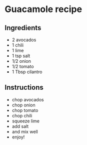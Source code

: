 # Guacamole recipe


## Ingredients

- 2 avocados
- 1 chili
- 1 lime
- 1 tsp salt
- 1/2 onion
- 1/2 tomato
- 1 Tbsp cilantro


## Instructions

- chop avocados
- chop onion
- chop tomato
- chop chili
- squeeze lime
- add salt
- and mix well
- enjoy!
